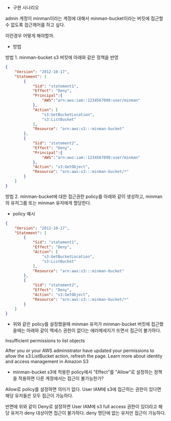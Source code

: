 - 구현 시나리오

admin 계정이 minman이라는 계정에 대해서 minman-bucket이라는 버킷에 접근할 수 없도록 접근제어를 하고 싶다. 

이런경우 어떻게 해야할까.

- 방법

방법 1. minman-bucket s3 버킷에 아래와 같은 정책을 반영


```json
{
    "Version": "2012-10-17",
    "Statement": [
        {
            "Sid": "statement1",
            "Effect": "Deny",
            "Principal":{
                "AWS":"arn:aws:iam::1234567890:user/minman"
            },
            "Action": [
                "s3:GetBucketLocation",
                "s3:ListBucket"
            ],
            "Resource": "arn:aws:s3:::minman-bucket"
        },
        {
            "Sid": "statement2",
            "Effect": "Deny",
            "Principal":{
                "AWS":"arn:aws:iam::1234567890:user/minman"
            },
            "Action": "s3:GetObject",
            "Resource": "arn:aws:s3:::minman-bucket/*"
        }
    ]
}
```

방법 2. minman-bucket에 대한 접근권한 policy를 아래와 같이 생성하고, minman의 유저그룹 또는 minman 유저에게 할당한다.



- policy 예시


```json
{
    "Version": "2012-10-17",
    "Statement": [
        {
            "Sid": "statement1",
            "Effect": "Deny",
            "Action": [
                "s3:GetBucketLocation",
                "s3:ListBucket"
            ],
            "Resource": "arn:aws:s3:::minman-bucket"
        },
        {
            "Sid": "statement2",
            "Effect": "Deny",
            "Action": "s3:GetObject",
            "Resource": "arn:aws:s3:::minman-bucket/*"
        }
    ]
}
```

- 위와 같은 policy를 설정했을때 minman 유저가 minman-bucket 버킷에 접근했을때는 아래와 같이 액세스 권한이 없다는 애러메세지가 뜨면서 접근이 불가하다.

Insufficient permissions to list objects

After you or your AWS administrator have updated your permissions to allow the s3:ListBucket action, refresh the page. Learn more about identity and access management in Amazon S3


- minman-bucket s3에 적용한 policy에서 "Effect"를 "Allow"로 설정하는 정책을 적용하면 다른 계정에서는 접근이 불가능한가?

Allow로 policy를 설정하면 의미가 없다. User IAM에 s3에 접근하는 권한이 있다면 해당 유저들은 모두 접근이 가능하다.

반면에 위와 같이 Deny로 설정하면 User IAM에 s3 full access 권한이 있더라고 해당 유저가 deny 대상이면 접근이 불가하다. deny 명단에 없는 유저만 접근이 가능하다.
